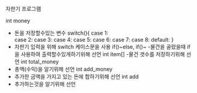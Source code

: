 자판기 프로그램

int money
- 돈을 저장할수있는 변수
switch(){
  case 1:  
  case 2:
  case 3:
  case 4:
  case 5:
  case 6:
  case 7: 
  case 8:
  default:
}
- 자판기 입력을 위해 switch 케이스문을 사용
if()~else, if()~
-물건을 골랐을때 if을 사용하여 출력할수있게하기위해 선언
int item[]
-물건 갯수를 저장하기위해 선언
int total_money
- 총액(수익)을 알기위해 선언
int add_money
- 추가한 금액을 가지고 있는 돈에 합하기위해 선언
int add
- 추가하는것을 알기위해 선언
